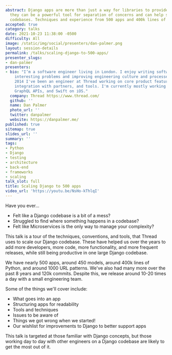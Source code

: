 ```yaml
---
abstract: Django apps are more than just a way for libraries to provide reusable functionality,
  they can be a powerful tool for separation of concerns and can help scale Django
  codebases. Techniques and experience from 500 apps and 400k lines of Python.
accepted: true
category: talks
date: 2021-10-23 11:38:00 -0500
difficulty: All
image: /static/img/social/presenters/dan-palmer.png
layout: session-details
permalink: /talks/scaling-django-to-500-apps/
presenter_slugs:
- dan-palmer
presenters:
- bio: "I’m a software engineer living in London. I enjoy writing software to solve
    interesting problems and improving engineering culture and processes.\r\n\r\nSince
    2014 I've been an engineer at Thread working on core product features, APIs, payments,
    integration with partners, and tools. I'm currently mostly working with Python/Django,
    GraphQL APIs, and Swift on iOS."
  company: Thread https://www.thread.com/
  github: ''
  name: Dan Palmer
  photo_url: ''
  twitter: danpalmer
  website: https://danpalmer.me/
published: true
sitemap: true
slides_url: ''
summary: ''
tags:
- Python
- Django
- testing
- architecture
- back-end
- frameworks
- scaling
talk_slot: full
title: Scaling Django to 500 apps
video_url: 'https://youtu.be/NsHo-kThlqI'
---
```


Have you ever...
- Felt like a Django codebase is a bit of a mess?
- Struggled to find where something happens in a codebase?
- Felt like Microservices is the only way to manage your complexity?

This talk is a tour of the techniques, conventions, and tools, that Thread uses to scale our Django codebase. These have helped us over the years to add more developers, more code, more functionality, and more frequent releases, while still being productive in one large Django codebase.

We have nearly 500 apps, around 450 models, around 400k lines of Python, and around 1000 URL patterns. We've also had many more over the past 8 years and 120k commits. Despite this, we release around 10-20 times a day with a small engineering team.

Some of the things we'll cover include:
- What goes into an app
- Structuring apps for readability
- Tools and techniques
- Issues to be aware of
- Things we got wrong when we started!
- Our wishlist for improvements to Django to better support apps

This talk is targeted at those familiar with Django concepts, but those working day to day with other engineers on a Django codebase are likely to get the most out of it.
